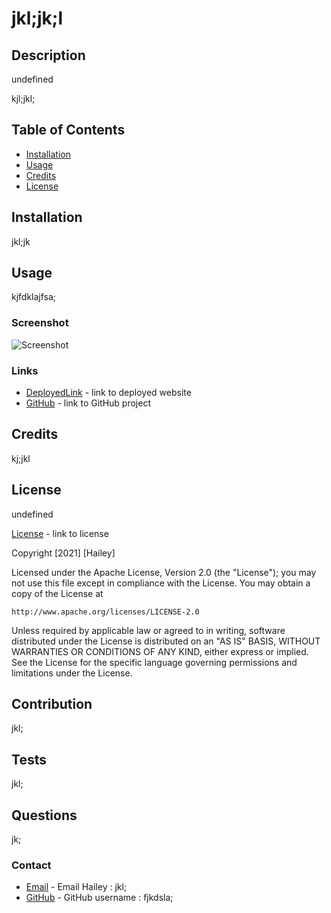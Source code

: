 # jkl;jk;l

## Description
undefined

kjl;jkl;

## Table of Contents

* [Installation](#installation)
* [Usage](#usage)
* [Credits](#credits)
* [License](#license)

## Installation

jkl;jk

## Usage

kjfdklajfsa;

### Screenshot

![Screenshot](klj;j)

### Links

* [DeployedLink](kjkjkj;) - link to deployed website
* [GitHub](jkljkj;l) - link to GitHub project

## Credits

kj;jkl

## License
undefined

[License](https://www.apache.org/licenses/LICENSE-2.0) - link to license


Copyright [2021] [Hailey]

Licensed under the Apache License, Version 2.0 (the "License");
you may not use this file except in compliance with the License.
You may obtain a copy of the License at

    http://www.apache.org/licenses/LICENSE-2.0

Unless required by applicable law or agreed to in writing, software
distributed under the License is distributed on an "AS IS" BASIS,
WITHOUT WARRANTIES OR CONDITIONS OF ANY KIND, either express or implied.
See the License for the specific language governing permissions and
limitations under the License.
    

## Contribution

jkl;

## Tests

jkl;

## Questions

jk;

### Contact

* [Email](mailto:jkl;) - Email Hailey : jkl;
* [GitHub](https://github.com/fjkdsla;) - GitHub username : fjkdsla;

